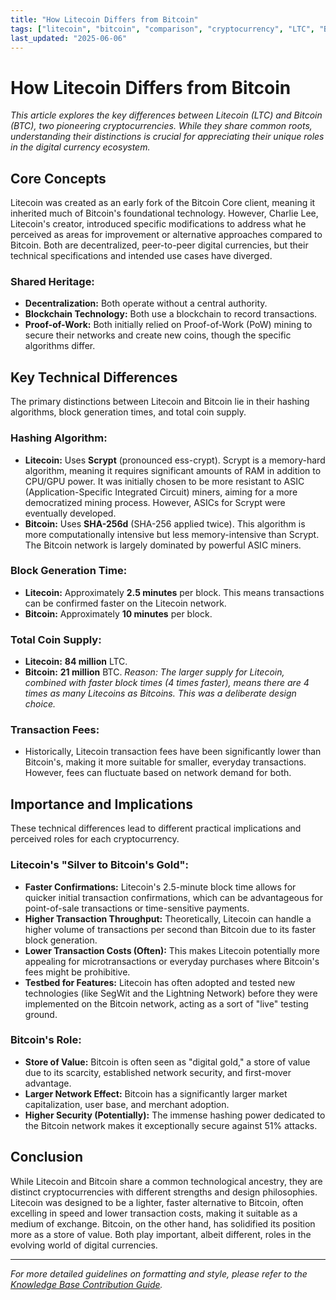 ```yaml
---
title: "How Litecoin Differs from Bitcoin"
tags: ["litecoin", "bitcoin", "comparison", "cryptocurrency", "LTC", "BTC", "differences"]
last_updated: "2025-06-06"
---
```


# How Litecoin Differs from Bitcoin

*This article explores the key differences between Litecoin (LTC) and Bitcoin (BTC), two pioneering cryptocurrencies. While they share common roots, understanding their distinctions is crucial for appreciating their unique roles in the digital currency ecosystem.*

## Core Concepts

Litecoin was created as an early fork of the Bitcoin Core client, meaning it inherited much of Bitcoin's foundational technology. However, Charlie Lee, Litecoin's creator, introduced specific modifications to address what he perceived as areas for improvement or alternative approaches compared to Bitcoin. Both are decentralized, peer-to-peer digital currencies, but their technical specifications and intended use cases have diverged.

### Shared Heritage:
*   **Decentralization:** Both operate without a central authority.
*   **Blockchain Technology:** Both use a blockchain to record transactions.
*   **Proof-of-Work:** Both initially relied on Proof-of-Work (PoW) mining to secure their networks and create new coins, though the specific algorithms differ.

## Key Technical Differences

The primary distinctions between Litecoin and Bitcoin lie in their hashing algorithms, block generation times, and total coin supply.

### Hashing Algorithm:
*   **Litecoin:** Uses **Scrypt** (pronounced ess-crypt). Scrypt is a memory-hard algorithm, meaning it requires significant amounts of RAM in addition to CPU/GPU power. It was initially chosen to be more resistant to ASIC (Application-Specific Integrated Circuit) miners, aiming for a more democratized mining process. However, ASICs for Scrypt were eventually developed.
*   **Bitcoin:** Uses **SHA-256d** (SHA-256 applied twice). This algorithm is more computationally intensive but less memory-intensive than Scrypt. The Bitcoin network is largely dominated by powerful ASIC miners.

### Block Generation Time:
*   **Litecoin:** Approximately **2.5 minutes** per block. This means transactions can be confirmed faster on the Litecoin network.
*   **Bitcoin:** Approximately **10 minutes** per block.

### Total Coin Supply:
*   **Litecoin:** **84 million** LTC.
*   **Bitcoin:** **21 million** BTC.
    *Reason: The larger supply for Litecoin, combined with faster block times (4 times faster), means there are 4 times as many Litecoins as Bitcoins. This was a deliberate design choice.*

### Transaction Fees:
*   Historically, Litecoin transaction fees have been significantly lower than Bitcoin's, making it more suitable for smaller, everyday transactions. However, fees can fluctuate based on network demand for both.

## Importance and Implications

These technical differences lead to different practical implications and perceived roles for each cryptocurrency.

### Litecoin's "Silver to Bitcoin's Gold":
*   **Faster Confirmations:** Litecoin's 2.5-minute block time allows for quicker initial transaction confirmations, which can be advantageous for point-of-sale transactions or time-sensitive payments.
*   **Higher Transaction Throughput:** Theoretically, Litecoin can handle a higher volume of transactions per second than Bitcoin due to its faster block generation.
*   **Lower Transaction Costs (Often):** This makes Litecoin potentially more appealing for microtransactions or everyday purchases where Bitcoin's fees might be prohibitive.
*   **Testbed for Features:** Litecoin has often adopted and tested new technologies (like SegWit and the Lightning Network) before they were implemented on the Bitcoin network, acting as a sort of "live" testing ground.

### Bitcoin's Role:
*   **Store of Value:** Bitcoin is often seen as "digital gold," a store of value due to its scarcity, established network security, and first-mover advantage.
*   **Larger Network Effect:** Bitcoin has a significantly larger market capitalization, user base, and merchant adoption.
*   **Higher Security (Potentially):** The immense hashing power dedicated to the Bitcoin network makes it exceptionally secure against 51% attacks.

## Conclusion

While Litecoin and Bitcoin share a common technological ancestry, they are distinct cryptocurrencies with different strengths and design philosophies. Litecoin was designed to be a lighter, faster alternative to Bitcoin, often excelling in speed and lower transaction costs, making it suitable as a medium of exchange. Bitcoin, on the other hand, has solidified its position more as a store of value. Both play important, albeit different, roles in the evolving world of digital currencies.

---
*For more detailed guidelines on formatting and style, please refer to the [Knowledge Base Contribution Guide](../user_instructions/knowledge_base_contribution_guide.md).*
